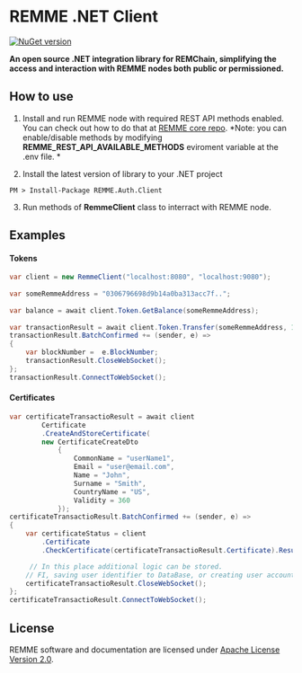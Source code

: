 REMME .NET Client
==========
[![NuGet version](https://badge.fury.io/nu/REMME.Auth.Client.svg)](https://badge.fury.io/nu/REMME.Auth.Client)

**An open source .NET integration library for REMChain, simplifying the access and interaction with REMME nodes both public or permissioned.**

How to use
----------
1. Install and run REMME node with required REST API methods  enabled. 
You can check out how to do that at [REMME core repo](https://github.com/Remmeauth/remme-core/). 
*Note: you can enable/disable methods by modifying **REMME_REST_API_AVAILABLE_METHODS** eviroment variable at the .env file. *

2. Install the latest version of library to your .NET project
```
PM > Install-Package REMME.Auth.Client
```

3. Run methods of **RemmeClient** class to interract with REMME node. 

Examples
------------
#### Tokens
```csharp
var client = new RemmeClient("localhost:8080", "localhost:9080");
    
var someRemmeAddress = "0306796698d9b14a0ba313acc7f..";
    
var balance = await client.Token.GetBalance(someRemmeAddress);
	
var transactionResult = await client.Token.Transfer(someRemmeAddress, 100);
transactionResult.BatchConfirmed += (sender, e) =>
{
	var blockNumber =  e.BlockNumber;
	transactionResult.CloseWebSocket();
};
transactionResult.ConnectToWebSocket();

```
#### Certificates
```csharp
var certificateTransactioResult = await client
		Certificate
		.CreateAndStoreCertificate(
		new CertificateCreateDto
			{
				CommonName = "userName1",
				Email = "user@email.com",
				Name = "John",
				Surname = "Smith",
				CountryName = "US",
				Validity = 360
			});
certificateTransactioResult.BatchConfirmed += (sender, e) =>
{
	var certificateStatus = client
		.Certificate
		.CheckCertificate(certificateTransactioResult.Certificate).Result;

	 // In this place additional logic can be stored. 
	// FI, saving user identifier to DataBase, or creating user account
	certificateTransactioResult.CloseWebSocket();
};
certificateTransactioResult.ConnectToWebSocket();
```



License
-------

REMME software and documentation are licensed under [Apache License Version 2.0](https://github.com/Remmeauth/remme-client-dotnet/blob/master/LICENCE).
